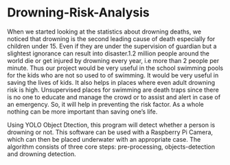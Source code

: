# Drowning-Risk-Analysis
When we started looking at the statistics about drowning deaths, we noticed that drowning is the second leading cause of death especially for children under 15. Even if they are under the supervision of guardian but a slightest ignorance can result into disaster.1.2 million people around the world die or get injured by drowning every year, i.e more than 2 people per minute.
Thus our project would be very useful in the school swimming pools for the kids who are not so used to of swimming. It would be very useful in saving the lives of kids. It also helps in places where even adult drowning risk is high.
Unsupervised places for swimming are death traps since there is no one to educate and manage the crowd or to assist and alert in case of an emergency. So, it will help in preventing the risk factor. As a whole nothing can be more important than saving one’s life.



Using YOLO Object Dtection, this program will detect whether a person is drowning or not. This software can be used with a Raspberry Pi Camera, which can then be placed underwater with an appropriate case.
The algorithm consists of three core steps: pre-processing, objects-detection and drowning detection.
